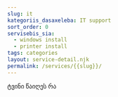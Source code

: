 ```yaml
---
slug: it
kategoriis_dasaxeleba: IT support
sort_order: 0
servisebis_sia:
  - windows install
  - printer install
tags: categories
layout: service-detail.njk
permalink: /services/{{slug}}/
---
```

ტვინი წაიღეს რა
